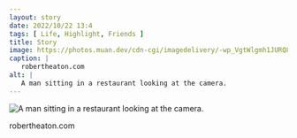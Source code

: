 ```yaml
---
layout: story
date: 2022/10/22 13:4
tags: [ Life, Highlight, Friends ]
title: Story
image: https://photos.muan.dev/cdn-cgi/imagedelivery/-wp_VgtWlgmh1JURQ8t1mg/192fc298-fe25-4d7d-f902-0186b44eca00/public
caption: |
   robertheaton.com
alt: |
   A man sitting in a restaurant looking at the camera.
---
```


![A man sitting in a restaurant looking at the camera.](https://photos.muan.dev/cdn-cgi/imagedelivery/-wp_VgtWlgmh1JURQ8t1mg/192fc298-fe25-4d7d-f902-0186b44eca00/public)

robertheaton.com
